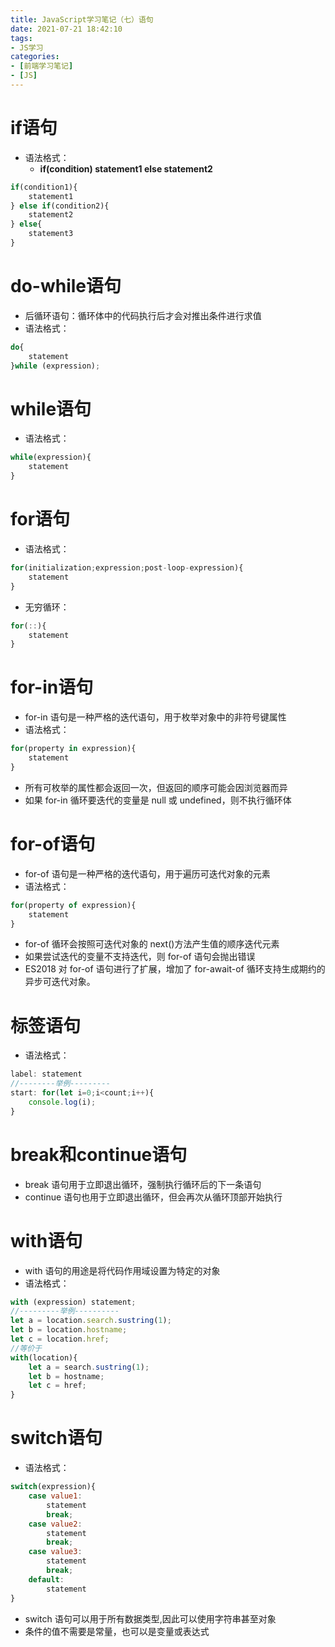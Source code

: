 ```yaml
---
title: JavaScript学习笔记（七）语句
date: 2021-07-21 18:42:10
tags:
- JS学习
categories:
- [前端学习笔记]
- [JS]
---
```


# if语句

* 语法格式：
    * **if(condition) statement1 else statement2**
~~~js
if(condition1){
    statement1
} else if(condition2){
    statement2
} else{
    statement3
}
~~~

# do-while语句

* 后循环语句：循环体中的代码执行后才会对推出条件进行求值
* 语法格式：

~~~js
do{
    statement
}while (expression);
~~~

# while语句

* 语法格式：

~~~js
while(expression){
    statement
}
~~~

# for语句

* 语法格式：

~~~js
for(initialization;expression;post-loop-expression){
    statement
}
~~~

* 无穷循环：

~~~js
for(::){
    statement
}
~~~

# for-in语句

* for-in 语句是一种严格的迭代语句，用于枚举对象中的非符号键属性
* 语法格式：

~~~js
for(property in expression){
    statement
}
~~~
* 所有可枚举的属性都会返回一次，但返回的顺序可能会因浏览器而异
* 如果 for-in 循环要迭代的变量是 null 或 undefined，则不执行循环体

# for-of语句

* for-of 语句是一种严格的迭代语句，用于遍历可迭代对象的元素
* 语法格式：

~~~js
for(property of expression){
    statement
}
~~~

* for-of 循环会按照可迭代对象的 next()方法产生值的顺序迭代元素
* 如果尝试迭代的变量不支持迭代，则 for-of 语句会抛出错误
* ES2018 对 for-of 语句进行了扩展，增加了 for-await-of 循环支持生成期约的异步可迭代对象。

# 标签语句

* 语法格式：
~~~js
label: statement
//--------举例---------
start: for(let i=0;i<count;i++){
    console.log(i);
}
~~~

# break和continue语句

* break 语句用于立即退出循环，强制执行循环后的下一条语句
* continue 语句也用于立即退出循环，但会再次从循环顶部开始执行

# with语句

* with 语句的用途是将代码作用域设置为特定的对象
* 语法格式：
~~~js
with (expression) statement;
//---------举例----------
let a = location.search.sustring(1);
let b = location.hostname;
let c = location.href;
//等价于
with(location){
    let a = search.sustring(1);
    let b = hostname;
    let c = href;
}
~~~

# switch语句

* 语法格式：
~~~js
switch(expression){
    case value1:
        statement
        break;
    case value2:
        statement
        break;
    case value3:
        statement
        break;
    default:
        statement
}
~~~
* switch 语句可以用于所有数据类型,因此可以使用字符串甚至对象
* 条件的值不需要是常量，也可以是变量或表达式

